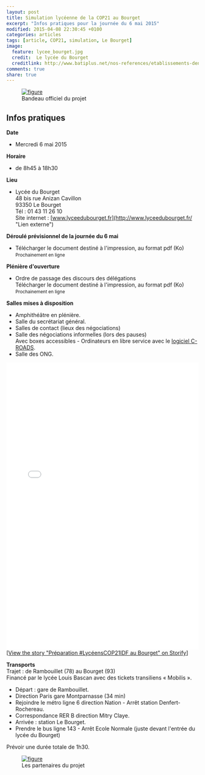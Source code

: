 ```yaml
---
layout: post
title: Simulation lycéenne de la COP21 au Bourget
excerpt: "Infos pratiques pour la journée du 6 mai 2015"
modified: 2015-04-08 22:30:45 +0100
categories: articles
tags: [article, COP21, simulation, Le Bourget]
image:
  feature: lycee_bourget.jpg
  credit:  Le lycée du Bourget
  creditlink: http://www.batiplus.net/nos-references/etablissements-denseignement-erp-type-r/ 
comments: true
share: true
---
```

<figure>
	<a href="http://www.notretribunet.fr/MonBlogGitHub/images/jpg/cop21_bandeau.jpg"><img src="http://bit.ly/1abb9qu" alt="figure" /></a>
	<figcaption>Bandeau officiel du projet</figcaption>
</figure>

<h2>Infos pratiques</h2>

**Date**

- Mercredi 6 mai 2015

**Horaire**

- de 8h45 à 18h30

**Lieu**

- Lycée du Bourget<br>
48 bis rue Anizan Cavillon<br>
93350 Le Bourget<br>
Tél : 01 43 11 26 10<br>
Site internet : [www.lyceedubourget.fr](http://www.lyceedubourget.fr/ "Lien externe")

**Déroulé prévisionnel de la journée du 6 mai**

- Télécharger le document destiné à l'impression, au format pdf (Ko)<br>
<small>Prochainement en ligne</small>

**Plénière d'ouverture**

- Ordre de passage des discours des délégations<br>
Télécharger le document destiné à l'impression, au format pdf (Ko)<br>
<small>Prochainement en ligne</small>

**Salles mises à disposition**

- Amphithéâtre en plénière.
- Salle du secrétariat général.
- Salles de contact (lieux des négociations)
- Salle des négociations informelles (lors des pauses)<br>
Avec boxes accessibles - Ordinateurs en libre service avec le [logiciel C-ROADS](http://moniliformopse.github.io/articles/croads/).
- Salle des ONG.

<div class="storify"><iframe src="//storify.com/lyc_bascan_ramb/preparation-lyceenscop21idf-au-bourget/embed?border=false&template=grid" width="100%" height="750" frameborder="no" allowtransparency="true"></iframe><script src="//storify.com/lyc_bascan_ramb/preparation-lyceenscop21idf-au-bourget.js?border=false&template=grid"></script><noscript>[<a href="//storify.com/lyc_bascan_ramb/preparation-lyceenscop21idf-au-bourget" target="_blank">View the story "Préparation #LycéensCOP21IDF au Bourget" on Storify</a>]</noscript></div>

**Transports**<br>
Trajet : de Rambouillet (78) au Bourget (93)<br>
Financé par le lycée Louis Bascan avec des tickets transiliens « Mobilis ».

- Départ : gare de Rambouillet.
- Direction Paris gare Montparnasse (34 min)
- Rejoindre le métro ligne 6 direction Nation - Arrêt station Denfert-Rochereau.
- Correspondance RER B direction Mitry Claye.
- Arrivée : station Le Bourget.
- Prendre le bus ligne 143 - Arrêt Ecole Normale (juste devant l'entrée du lycée du Bourget)

Prévoir une durée totale de 1h30.

<figure>
	<a href="http://www.notretribunet.fr/MonBlogGitHub/images/jpg/cop21_bandeau_partenaires.jpg"><img src="http://bit.ly/1IOpepD" alt="figure" /></a>
	<figcaption>Les partenaires du projet</figcaption>
</figure>
